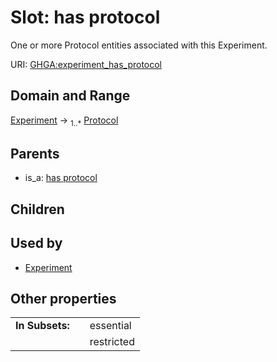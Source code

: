 
# Slot: has protocol


One or more Protocol entities associated with this Experiment.

URI: [GHGA:experiment_has_protocol](https://w3id.org/GHGA/experiment_has_protocol)


## Domain and Range

[Experiment](Experiment.md) &#8594;  <sub>1..\*</sub> [Protocol](Protocol.md)

## Parents

 *  is_a: [has protocol](has_protocol.md)

## Children


## Used by

 * [Experiment](Experiment.md)

## Other properties

|  |  |  |
| --- | --- | --- |
| **In Subsets:** | | essential |
|  | | restricted |

